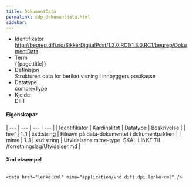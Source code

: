 ```yaml
---
title: DokumentData  
permalink: sdp_dokumentdata.html
sidebar:
---
```


  - Identifikator  
    http://begrep.difi.no/SikkerDigitalPost/1.3.0.RC1/1.3.0.RC1/begrep/DokumentData
  - Term  
    {{page.title}}
  - Definisjon  
    Strukturert data for beriket visning i innbyggers postkasse
  - Datatype  
    complexType
  - Kjelde  
    DIFI

#### Eigenskapar

| --- | --- | --- | --- |
| Identifikator | Kardinalitet | Datatype   | Beskrivelse                                                                  |
| href          | 1..1         | xsd:string | Filnavn på data-dokumentet i dokumentpakken                                  |
| mime          | 1..1         | xsd:string | Utvidelsens mime-type. SKAL LINKE TIL /forretningslag/Utvidelser.md |

#### Xml eksempel

``` brush: xml; toolbar: false

<data href="lenke.xml" mime="application/vnd.difi.dpi.lenke+xml" />
```
